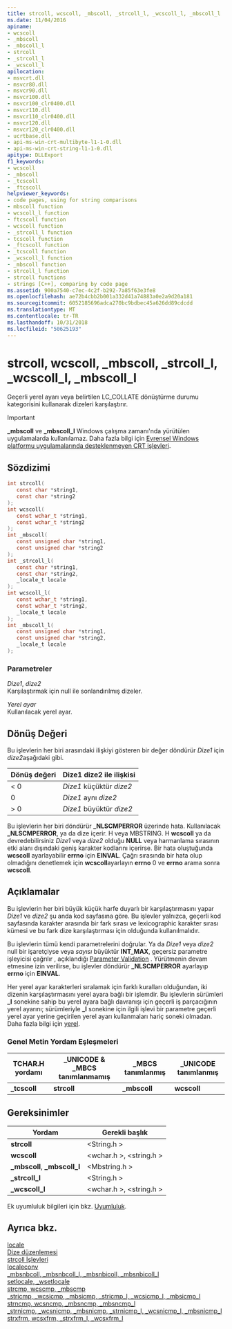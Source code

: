 ```yaml
---
title: strcoll, wcscoll, _mbscoll, _strcoll_l, _wcscoll_l, _mbscoll_l
ms.date: 11/04/2016
apiname:
- wcscoll
- _mbscoll
- _mbscoll_l
- strcoll
- _strcoll_l
- _wcscoll_l
apilocation:
- msvcrt.dll
- msvcr80.dll
- msvcr90.dll
- msvcr100.dll
- msvcr100_clr0400.dll
- msvcr110.dll
- msvcr110_clr0400.dll
- msvcr120.dll
- msvcr120_clr0400.dll
- ucrtbase.dll
- api-ms-win-crt-multibyte-l1-1-0.dll
- api-ms-win-crt-string-l1-1-0.dll
apitype: DLLExport
f1_keywords:
- wcscoll
- _mbscoll
- _tcscoll
- _ftcscoll
helpviewer_keywords:
- code pages, using for string comparisons
- mbscoll function
- wcscoll_l function
- ftcscoll function
- wcscoll function
- _strcoll_l function
- tcscoll function
- _ftcscoll function
- _tcscoll function
- _wcscoll_l function
- _mbscoll function
- strcoll_l function
- strcoll functions
- strings [C++], comparing by code page
ms.assetid: 900a7540-c7ec-4c2f-b292-7a85f63e3fe8
ms.openlocfilehash: ae72b4cbb2b001a332d41a74883a0e2a9d20a181
ms.sourcegitcommit: 6052185696adca270bc9bdbec45a626dd89cdcdd
ms.translationtype: MT
ms.contentlocale: tr-TR
ms.lasthandoff: 10/31/2018
ms.locfileid: "50625193"
---
```

# <a name="strcoll-wcscoll-mbscoll-strcolll-wcscolll-mbscolll"></a>strcoll, wcscoll, _mbscoll, _strcoll_l, _wcscoll_l, _mbscoll_l

Geçerli yerel ayarı veya belirtilen LC_COLLATE dönüştürme durumu kategorisini kullanarak dizeleri karşılaştırır.

> [!IMPORTANT]
> **_mbscoll** ve **_mbscoll_l** Windows çalışma zamanı'nda yürütülen uygulamalarda kullanılamaz. Daha fazla bilgi için [Evrensel Windows platformu uygulamalarında desteklenmeyen CRT işlevleri](../../cppcx/crt-functions-not-supported-in-universal-windows-platform-apps.md).

## <a name="syntax"></a>Sözdizimi

```C
int strcoll(
   const char *string1,
   const char *string2
);
int wcscoll(
   const wchar_t *string1,
   const wchar_t *string2
);
int _mbscoll(
   const unsigned char *string1,
   const unsigned char *string2
);
int _strcoll_l(
   const char *string1,
   const char *string2,
   _locale_t locale
);
int wcscoll_l(
   const wchar_t *string1,
   const wchar_t *string2,
   _locale_t locale
);
int _mbscoll_l(
   const unsigned char *string1,
   const unsigned char *string2,
   _locale_t locale
);
```

### <a name="parameters"></a>Parametreler

*Dize1*, *dize2*<br/>
Karşılaştırmak için null ile sonlandırılmış dizeler.

*Yerel ayar*<br/>
Kullanılacak yerel ayar.

## <a name="return-value"></a>Dönüş Değeri

Bu işlevlerin her biri arasındaki ilişkiyi gösteren bir değer döndürür *Dize1* için *dize2*aşağıdaki gibi.

|Dönüş değeri|Dize1 dize2 ile ilişkisi|
|------------------|----------------------------------------|
|< 0|*Dize1* küçüktür *dize2*|
|0|*Dize1* aynı *dize2*|
|> 0|*Dize1* büyüktür *dize2*|

Bu işlevlerin her biri döndürür **_NLSCMPERROR** üzerinde hata. Kullanılacak **_NLSCMPERROR**, ya da dize içerir. H veya MBSTRING. H **wcscoll** ya da devredebilirsiniz *Dize1* veya *dize2* olduğu **NULL** veya harmanlama sırasının etki alanı dışındaki geniş karakter kodlarını içerirse. Bir hata oluştuğunda **wcscoll** ayarlayabilir **errno** için **EINVAL**. Çağrı sırasında bir hata olup olmadığını denetlemek için **wcscoll**ayarlayın **errno** 0 ve **errno** arama sonra **wcscoll**.

## <a name="remarks"></a>Açıklamalar

Bu işlevlerin her biri büyük küçük harfe duyarlı bir karşılaştırmasını yapar *Dize1* ve *dize2* şu anda kod sayfasına göre. Bu işlevler yalnızca, geçerli kod sayfasında karakter arasında bir fark sırası ve lexicographic karakter sırası kümesi ve bu fark dize karşılaştırması için olduğunda kullanılmalıdır.

Bu işlevlerin tümü kendi parametrelerini doğrular. Ya da *Dize1* veya *dize2* null bir işaretçiyse veya *sayısı* büyüktür **INT_MAX**, geçersiz parametre işleyicisi çağrılır , açıklandığı [Parameter Validation](../../c-runtime-library/parameter-validation.md) . Yürütmenin devam etmesine izin verilirse, bu işlevler döndürür **_NLSCMPERROR** ayarlayıp **errno** için **EINVAL**.

Her yerel ayar karakterleri sıralamak için farklı kuralları olduğundan, iki dizenin karşılaştırmasını yerel ayara bağlı bir işlemdir. Bu işlevlerin sürümleri **_l** sonekine sahip bu yerel ayara bağlı davranışı için geçerli iş parçacığının yerel ayarını; sürümleriyle **_l** sonekine için ilgili işlevi bir parametre geçerli yerel ayar yerine geçirilen yerel ayarı kullanmaları hariç soneki olmadan. Daha fazla bilgi için [yerel](../../c-runtime-library/locale.md).

### <a name="generic-text-routine-mappings"></a>Genel Metin Yordam Eşleşmeleri

|TCHAR.H yordamı|_UNICODE & _MBCS tanımlanmamış|_MBCS tanımlanmış|_UNICODE tanımlanmış|
|---------------------|------------------------------------|--------------------|-----------------------|
|**_tcscoll**|**strcoll**|**_mbscoll**|**wcscoll**|

## <a name="requirements"></a>Gereksinimler

|Yordam|Gerekli başlık|
|-------------|---------------------|
|**strcoll**|\<String.h >|
|**wcscoll**|\<wchar.h >, \<string.h >|
|**_mbscoll**, **_mbscoll_l**|\<Mbstring.h >|
|**_strcoll_l**|\<String.h >|
|**_wcscoll_l**|\<wchar.h >, \<string.h >|

Ek uyumluluk bilgileri için bkz. [Uyumluluk](../../c-runtime-library/compatibility.md).

## <a name="see-also"></a>Ayrıca bkz.

[locale](../../c-runtime-library/locale.md)<br/>
[Dize düzenlemesi](../../c-runtime-library/string-manipulation-crt.md)<br/>
[strcoll İşlevleri](../../c-runtime-library/strcoll-functions.md)<br/>
[localeconv](localeconv.md)<br/>
[_mbsnbcoll, _mbsnbcoll_l, _mbsnbicoll, _mbsnbicoll_l](mbsnbcoll-mbsnbcoll-l-mbsnbicoll-mbsnbicoll-l.md)<br/>
[setlocale, _wsetlocale](setlocale-wsetlocale.md)<br/>
[strcmp, wcscmp, _mbscmp](strcmp-wcscmp-mbscmp.md)<br/>
[_stricmp, _wcsicmp, _mbsicmp, _stricmp_l, _wcsicmp_l, _mbsicmp_l](stricmp-wcsicmp-mbsicmp-stricmp-l-wcsicmp-l-mbsicmp-l.md)<br/>
[strncmp, wcsncmp, _mbsncmp, _mbsncmp_l](strncmp-wcsncmp-mbsncmp-mbsncmp-l.md)<br/>
[_strnicmp, _wcsnicmp, _mbsnicmp, _strnicmp_l, _wcsnicmp_l, _mbsnicmp_l](strnicmp-wcsnicmp-mbsnicmp-strnicmp-l-wcsnicmp-l-mbsnicmp-l.md)<br/>
[strxfrm, wcsxfrm, _strxfrm_l, _wcsxfrm_l](strxfrm-wcsxfrm-strxfrm-l-wcsxfrm-l.md)<br/>
